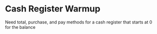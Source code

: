 # Cash Register Warmup

Need total, purchase, and pay methods for a cash register that starts at 0 for the balance
